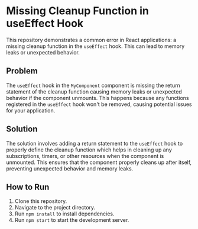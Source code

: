 # Missing Cleanup Function in useEffect Hook

This repository demonstrates a common error in React applications: a missing cleanup function in the `useEffect` hook.  This can lead to memory leaks or unexpected behavior.

## Problem

The `useEffect` hook in the `MyComponent` component is missing the return statement of the cleanup function causing memory leaks or unexpected behavior if the component unmounts. This happens because any functions registered in the `useEffect` hook won't be removed, causing potential issues for your application. 

## Solution

The solution involves adding a return statement to the `useEffect` hook to properly define the cleanup function which helps in cleaning up any subscriptions, timers, or other resources when the component is unmounted. This ensures that the component properly cleans up after itself, preventing unexpected behavior and memory leaks.

## How to Run

1. Clone this repository.
2. Navigate to the project directory.
3. Run `npm install` to install dependencies.
4. Run `npm start` to start the development server.

